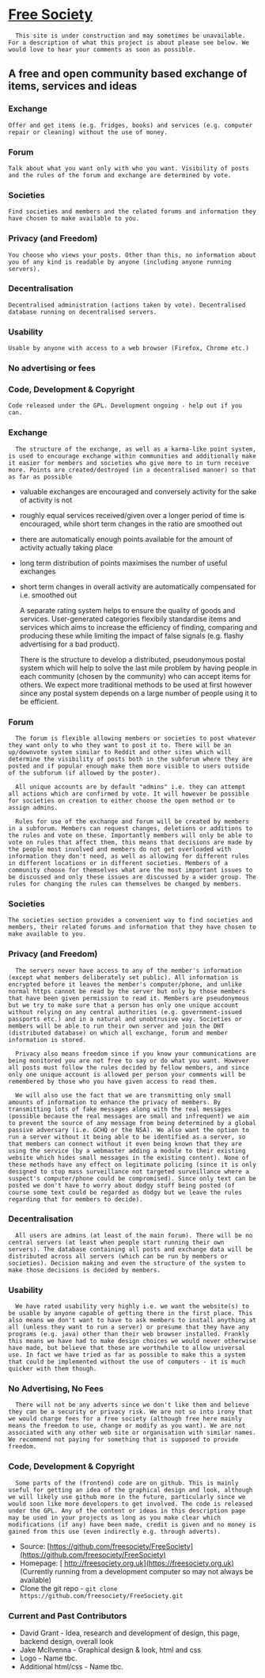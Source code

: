 # [Free Society](https://freesociety.org.uk)

      This site is under construction and may sometimes be unavailable. For a description of what this project is about please see below. We would love to hear your comments as soon as possible.

## A free and open community based exchange of items, services and ideas

### Exchange

    Offer and get items (e.g. fridges, books) and services (e.g. computer repair or cleaning) without the use of money.

### Forum

    Talk about what you want only with who you want. Visibility of posts and the rules of the forum and exchange are determined by vote.

### Societies

    Find societies and members and the related forums and information they have chosen to make available to you.

### Privacy (and Freedom)

    You choose who views your posts. Other than this, no information about you of any kind is readable by anyone (including anyone running servers).

### Decentralisation

    Decentralised administration (actions taken by vote). Decentralised database running on decentralised servers.

### Usability

    Usable by anyone with access to a web browser (Firefox, Chrome etc.)

### No advertising or fees

### Code, Development & Copyright

    Code released under the GPL. Development ongoing - help out if you can.

### Exchange

      The structure of the exchange, as well as a karma-like point system, is used to encourage exchange within communities and additionally make it easier for members and societies who give more to in turn receive more. Points are created/destroyed (in a decentralised manner) so that as far as possible

*   valuable exchanges are encouraged and conversely activity for the sake of activity is not
*   roughly equal services received/given over a longer period of time is encouraged, while short term changes in the ratio are smoothed out
*   there are automatically enough points available for the amount of activity actually taking place
*   long term distribution of points maximises the number of useful exchanges
*   short term changes in overall activity are automatically compensated for i.e. smoothed out

      A separate rating system helps to ensure the quality of goods and services. User-generated categories flexibily standardise items and services which aims to increase the efficiency of finding, comparing and producing these while limiting the impact of false signals (e.g. flashy advertising for a bad product).

      There is the structure to develop a distributed, pseudonymous postal system which will help to solve the last mile problem by having people in each community (chosen by the community) who can accept items for others. We expect more traditional methods to be used at first however since any postal system depends on a large number of people using it to be efficient.

### Forum

      The forum is flexible allowing members or societies to post whatever they want only to who they want to post it to. There will be an up/downvote system similar to Reddit and other sites which will determine the visibility of posts both in the subforum where they are posted and if popular enough make them more visible to users outside of the subforum (if allowed by the poster).

      All unique accounts are by default "admins" i.e. they can attempt all actions which are confirmed by vote. It will however be possible for societies on creation to either choose the open method or to assign admins.

      Rules for use of the exchange and forum will be created by members in a subforum. Members can request changes, deletions or additions to the rules and vote on these. Importantly members will only be able to vote on rules that affect them, this means that decisions are made by the people most involved and members do not get overloaded with information they don't need, as well as allowing for different rules in different locations or in different societies. Members of a community choose for themselves what are the most important issues to be discussed and only these issues are discussed by a wider group. The rules for changing the rules can themselves be changed by members.

### Societies

    The societies section provides a convenient way to find societies and members, their related forums and information that they have chosen to make available to you.

### Privacy (and Freedom)

      The servers never have access to any of the member's information (except what members deliberately set public). All information is encrypted before it leaves the member's computer/phone, and unlike normal https cannot be read by the server but only by those members that have been given permission to read it. Members are pseudonymous but we try to make sure that a person has only one unique account without relying on any central authorities (e.g. government-issued passports etc.) and in a natural and unobtrusive way. Societies or members will be able to run their own server and join the DHT (distributed database) on which all exchange, forum and member information is stored.

      Privacy also means freedom since if you know your communications are being monitored you are not free to say or do what you want. However all posts must follow the rules decided by fellow members, and since only one unique account is allowed per person your comments will be remembered by those who you have given access to read them.

      We will also use the fact that we are transmitting only small amounts of information to enhance the privacy of members. By transmitting lots of fake messages along with the real messages (possible because the real messages are small and infrequent) we aim to prevent the source of any message from being determined by a global passive adversary (i.e. GCHQ or the NSA). We also want the option to run a server without it being able to be identified as a server, so that members can connect without it even being known that they are using the service (by a webmaster adding a module to their existing website which hides small messages in the existing content). None of these methods have any effect on legitimate policing (since it is only designed to stop mass surveillance not targeted surveillance where a suspect's computer/phone could be compromised). Since only text can be posted we don't have to worry about dodgy stuff being posted (of course some text could be regarded as dodgy but we leave the rules regarding that for members to decide).

### Decentralisation

      All users are admins (at least of the main forum). There will be no central servers (at least when people start running their own servers). The database containing all posts and exchange data will be distributed across all servers (which can be run by members or societies). Decision making and even the structure of the system to make those decisions is decided by members.

### Usability

      We have rated usability very highly i.e. we want the website(s) to be usable by anyone capable of getting there in the first place. This also means we don't want to have to ask members to install anything at all (unless they want to run a server) or presume that they have any programs (e.g. java) other than their web browser installed. Frankly this means we have had to make design choices we would never otherwise have made, but believe that these are worthwhile to allow universal use. In fact we have tried as far as possible to make this a system that could be implemented without the use of computers - it is much quicker with them though.

### No Advertising, No Fees

      There will not be any adverts since we don't like them and believe they can be a security or privacy risk. We are not so into irony that we would charge fees for a free society (although free here mainly means the freedom to use, change or modify as you want). We are not associated with any other web site or organisation with similar names. We recommend not paying for something that is supposed to provide freedom.

### Code, Development & Copyright

      Some parts of the (frontend) code are on github. This is mainly useful for getting an idea of the graphical design and look, although we will likely use github more in the future, particularly since we would soon like more developers to get involved. The code is released under the GPL. Any of the content or ideas in this description page may be used in your projects as long as you make clear which modifications (if any) have been made, credit is given and no money is gained from this use (even indirectly e.g. through adverts).

*   Source: [https://github.com/freesociety/FreeSociety](https://github.com/freesociety/FreeSociety)
*   Homepage: [ http://freesociety.org.uk](https://freesociety.org.uk) (Currently running from a development computer so may not always be available)
*   Clone the git repo - `git clone https://github.com/freesociety/FreeSociety.git`

### Current and Past Contributors

*   David Grant - Idea, research and development of design, this page, backend design, overall look
*   Jake McIlvenna - Graphical design & look, html and css
*   Logo - Name tbc.
*   Additional html/css - Name tbc.
